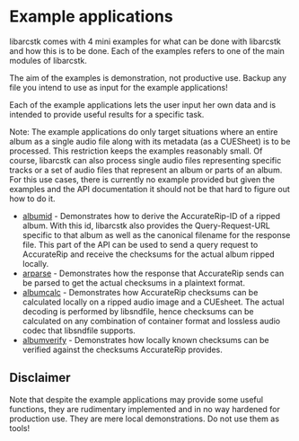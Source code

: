 # Example applications

libarcstk comes with 4 mini examples for what can be done with libarcstk and how
this is to be done. Each of the examples refers to one of the main modules of
libarcstk.

The aim of the examples is demonstration, not productive use. Backup any file
you intend to use as input for the example applications!

Each of the example applications lets the user input her own data and is
intended to provide useful results for a specific task.

Note: The example applications do only target situations where an entire album
as a single audio file along with its metadata (as a CUESheet) is to be
processed. This restriction keeps the examples reasonably small. Of course,
libarcstk can also process single audio files representing specific tracks or a
set of audio files that represent an album or parts of an album. For this use
cases, there is currently no example provided but given the examples and the API
documentation it should not be that hard to figure out how to do it.

- [albumid](./albumid/README.md) - Demonstrates how to derive the
  AccurateRip-ID of a ripped album. With this id, libarcstk also provides the
  Query-Request-URL specific to that album as well as the canonical filename for
  the response file. This part of the API can be used to send a query request to
  AccurateRip and receive the checksums for the actual album ripped locally.
- [arparse](./arparse/README.md) - Demonstrates how the response that
  AccurateRip sends can be parsed to get the actual checksums in a plaintext
  format.
- [albumcalc](./albumcalc/README.md) - Demonstrates how AccurateRip checksums
  can be calculated locally on a ripped audio image and a CUEsheet. The actual
  decoding is performed by libsndfile, hence checksums can be calculated on any
  combination of container format and lossless audio codec that libsndfile
  supports.
- [albumverify](./albumverify/README.md) - Demonstrates how locally known
  checksums can be verified against the checksums AccurateRip provides.

## Disclaimer

Note that despite the example applications may provide some useful functions,
they are rudimentary implemented and in no way hardened for production use. They
are mere local demonstrations. Do not use them as tools!
